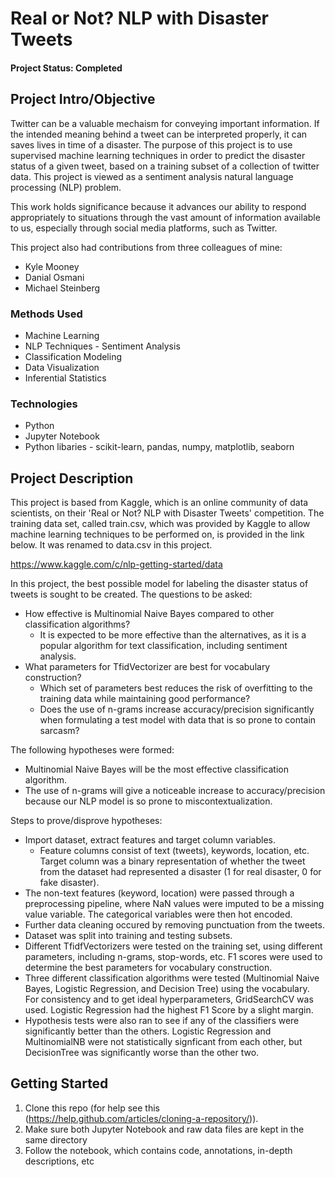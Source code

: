 # Real or Not? NLP with Disaster Tweets

#### Project Status: Completed

## Project Intro/Objective
Twitter can be a valuable mechaism for conveying important information. If the intended meaning behind a tweet can be interpreted properly,
it can saves lives in time of a disaster. 
The purpose of this project is to use supervised machine learning techniques in order to predict the disaster status of a given tweet,
based on a training subset of a collection of twitter data. 
This project is viewed as a sentiment analysis natural language processing (NLP) problem. 

This work holds significance because it advances our ability to respond appropriately to situations through the vast amount of information
available to us, especially through social media platforms, such as Twitter.

This project also had contributions from three colleagues of mine: 
* Kyle Mooney
* Danial Osmani
* Michael Steinberg

### Methods Used
* Machine Learning
* NLP Techniques - Sentiment Analysis
* Classification Modeling
* Data Visualization
* Inferential Statistics

### Technologies
* Python
* Jupyter Notebook
* Python libaries - scikit-learn, pandas, numpy, matplotlib, seaborn

## Project Description

This project is based from Kaggle, which is an online community of data scientists, on their 'Real or Not? NLP with Disaster Tweets'
competition. The training data set, called train.csv, which was provided by Kaggle to allow machine learning techniques to be performed on,
is provided in the link below. It was renamed to data.csv in this project.

https://www.kaggle.com/c/nlp-getting-started/data

In this project, the best possible model for labeling the disaster status of tweets is sought to be created. 
The questions to be asked:
* How effective is Multinomial Naive Bayes compared to other classification algorithms?
    * It is expected to be more effective than the alternatives, as it is a popular algorithm for text classification, including sentiment analysis.
* What parameters for TfidVectorizer are best for vocabulary construction?
    * Which set of parameters best reduces the risk of overfitting to the training data while maintaining good performance?
    * Does the use of n-grams increase accuracy/precision significantly when formulating a test model with data that is so prone to contain sarcasm?

The following hypotheses were formed:
* Multinomial Naive Bayes will be the most effective classification algorithm.
* The use of n-grams will give a noticeable increase to accuracy/precision because our NLP model is so prone to miscontextualization.

Steps to prove/disprove hypotheses:
* Import dataset, extract features and target column variables.
    * Feature columns consist of text (tweets), keywords, location, etc. Target column was a binary representation
    of whether the tweet from the dataset had represented a disaster (1 for real disaster, 0 for fake disaster).
* The non-text features (keyword, location) were passed through a preprocessing pipeline, where NaN values were imputed to be a missing value variable.
The categorical variables were then hot encoded. 
* Further data cleaning occured by removing punctuation from the tweets.
* Dataset was split into training and testing subsets.
* Different TfidfVectorizers were tested on the training set, using different parameters, including n-grams, stop-words, etc. F1 scores were 
used to determine the best parameters for vocabulary construction.
* Three different classification algorithms were tested (Multinomial Naive Bayes, Logistic Regression, and Decision Tree) using the vocabulary.
For consistency and to get ideal hyperparameters, GridSearchCV was used. Logistic Regression had the highest F1 Score by a slight margin.
* Hypothesis tests were also ran to see if any of the classifiers were significantly better than the others. 
Logistic Regression and MultinomialNB were not statistically signficant from each other, but DecisionTree was significantly worse than the other two.

## Getting Started

1. Clone this repo (for help see this (https://help.github.com/articles/cloning-a-repository/)).
2. Make sure both Jupyter Notebook and raw data files are kept in the same directory
5. Follow the notebook, which contains code, annotations, in-depth descriptions, etc
